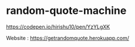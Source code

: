 # random-quote-machine

https://codepen.io/hirishu10/pen/YzYLgXK

Website : https://getrandomquote.herokuapp.com/
